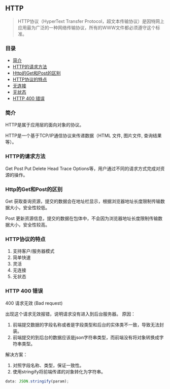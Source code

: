 ## HTTP 

> HTTP协议（HyperText Transfer Protocol，超文本传输协议）是因特网上应用最为广泛的一种网络传输协议，所有的WWW文件都必须遵守这个标准。

### 目录
- [简介](#简介)
- [HTTP的请求方法](#HTTP的请求方法)
- [Http的Get和Post的区别](#Http的Get和Post的区别)
- [HTTP协议的特点](#HTTP协议的特点)
- [无连接](HTTP-NC.md)
- [无状态](HTTP-NS.md)
- [HTTP 400 错误](#HTTP-400-错误)

### 简介

HTTP是属于应用层的面向对象的协议。 

HTTP是一个基于TCP/IP通信协议来传递数据（HTML 文件, 图片文件, 查询结果等）。

### HTTP的请求方法

Get Post Put Delete Head Trace Options等，用户通过不同的请求方式完成对资源的操作。

### Http的Get和Post的区别

Get 获取查询资源，提交的数据会在地址栏显示，根据浏览器地址长度限制传输数据大小，安全性较低。

Post 更新资源信息，提交的数据在包体中，不会因为浏览器地址长度限制传输数据大小，安全性较高。

### HTTP协议的特点
1. 支持客户/服务器模式
2. 简单快速
3. 灵活
4. 无连接
5. 无状态

### HTTP 400 错误
400 请求无效 (Bad request)

出现这个请求无效报错，说明请求没有进入到后台服务器。
原因： 
1. 前端提交数据的字段名称或者是字段类型和后台的实体类不一致，导致无法封装。
2. 前端提交的到后台的数据应该是json字符串类型，而前端没有将对象转换成字符串类型。

解决方案：
1. 对照字段名称、类型，保证一致性。
2. 使用stringify将前端传递的对象转化为字符串。 
```javascript
data: JSON.stringify(param);
```